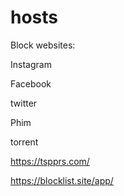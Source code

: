 # hosts
Block websites:<p>
Instagram<p>
Facebook<p>
twitter<p>
Phim<p>
torrent<p>
https://tspprs.com/<p>
https://blocklist.site/app/<p>
